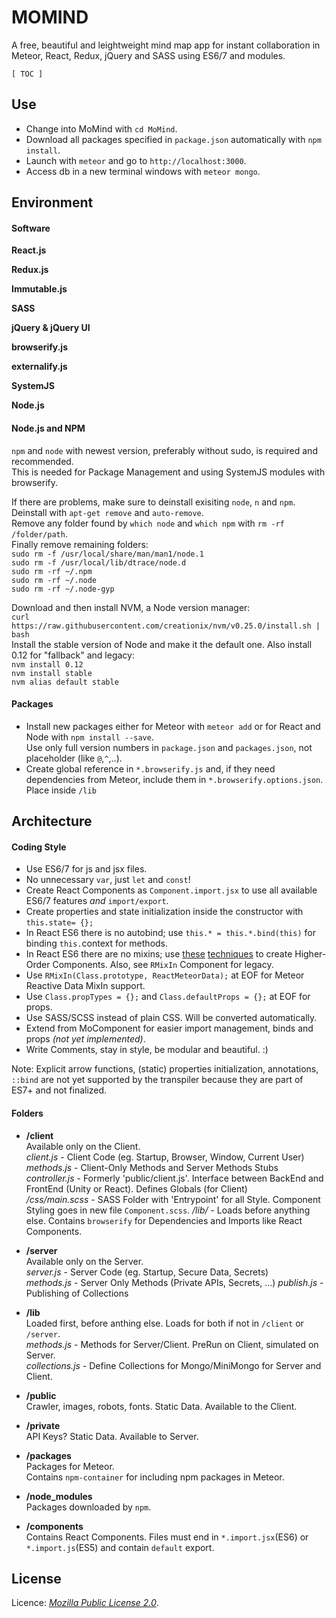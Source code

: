 # MOMIND
A free, beautiful and leightweight mind map app for instant collaboration in Meteor, React, Redux, jQuery and SASS using ES6/7 and modules.

`[ TOC ]`

## Use
- Change into MoMind with `cd MoMind`.
- Download all packages specified in `package.json` automatically with `npm install`.   
- Launch with `meteor` and go to `http://localhost:3000`.
- Access db in a new terminal windows with `meteor mongo`.

## Environment
#### Software
**React.js**  

**Redux.js**  

**Immutable.js**  

**SASS**  

**jQuery & jQuery UI**  

**browserify.js**  

**externalify.js**  

**SystemJS**

**Node.js**  

#### Node.js and NPM

`npm` and `node` with newest version, preferably without sudo, is required and recommended.  
This is needed for Package Management and using SystemJS modules with browserify.  
  
If there are problems, make sure to deinstall exisiting `node`, `n` and `npm`.  
Deinstall with `apt-get remove` and `auto-remove`.  
Remove any folder found by `which node` and `which npm` with `rm -rf /folder/path`.  
Finally remove remaining folders:  
    `sudo rm -f /usr/local/share/man/man1/node.1`  
    `sudo rm -f /usr/local/lib/dtrace/node.d`  
    `sudo rm -rf ~/.npm`  
    `sudo rm -rf ~/.node`  
    `sudo rm -rf ~/.node-gyp`  
  
Download and then install NVM, a Node version manager:  
    `curl https://raw.githubusercontent.com/creationix/nvm/v0.25.0/install.sh | bash`  
Install the stable version of Node and make it the default one. Also install 0.12 for "fallback" and legacy:  
    `nvm install 0.12`  
    `nvm install stable`  
    `nvm alias default stable`  

#### Packages
- Install new packages either for Meteor with `meteor add` or for React and Node with `npm install --save`.  
Use only full version numbers in `package.json` and `packages.json`, not placeholder (like `@`,`^`,..). 
- Create global reference in `*.browserify.js` and, if they need dependencies from Meteor, include them in `*.browserify.options.json`. Place inside `/lib`

## Architecture

#### Coding Style
- Use ES6/7 for js and jsx files. 
- No unnecessary `var`, just `let` and `const`!
- Create React Components as `Component.import.jsx` to use all available ES6/7 features *and* `import/export`. 
- Create properties and state initialization inside the constructor with `this.state= {};`
- In React ES6 there is no autobind; use `this.* = this.*.bind(this)` for binding `this.`context for methods.
- In React ES6 there are no mixins; use [these](http://blog.jamiter.com/2016/01/28/es6-classes-with-react-mixin-meteor-1-3/) [techniques](http://egorsmirnov.me/2015/09/30/react-and-es6-part4.html) to create Higher-Order Components. Also, see `RMixIn` Component for legacy.
- Use `RMixIn(Class.prototype, ReactMeteorData);` at EOF for Meteor Reactive Data MixIn support.
- Use `Class.propTypes = {};` and `Class.defaultProps = {};` at EOF for props.
- Use SASS/SCSS instead of plain CSS. Will be converted automatically.
- Extend from MoComponent for easier import management, binds and props *(not yet implemented)*.
- Write Comments, stay in style, be modular and beautiful. :)

Note: Explicit arrow functions, (static) properties initialization, annotations, `::bind` are not yet supported by the transpiler because they are part of ES7+ and not finalized.

#### Folders
- **/client**  
Available only on the Client.  
*client.js* - Client Code (eg. Startup, Browser, Window, Current User)  
*methods.js* - Client-Only Methods and Server Methods Stubs  
*controller.js* - Formerly 'public/client.js'. Interface between BackEnd and FrontEnd (Unity or React). Defines Globals (for Client)  
*/css/main.scss* - SASS Folder with 'Entrypoint' for all Style. Component Styling goes in new file `Component.scss`.
*/lib/* - Loads before anything else. Contains `browserify` for Dependencies and Imports like React Components.

- **/server**  
Available only on the Server.  
*server.js* - Server Code (eg. Startup, Secure Data, Secrets)  
*methods.js* - Server Only Methods (Private APIs, Secrets, ...) 
*publish.js* - Publishing of Collections  

- **/lib**  
Loaded first, before anthing else. Loads for both if not in `/client` or `/server`.  
*methods.js* - Methods for Server/Client. PreRun on Client, simulated on Server.  
*collections.js* - Define Collections for Mongo/MiniMongo for Server and Client.  

-  **/public**  
Crawler, images, robots, fonts. Static Data. Available to the Client.  

- **/private**  
API Keys? Static Data. Available to Server.  

- **/packages**  
Packages for Meteor.  
Contains `npm-container` for including npm packages in Meteor.  

- **/node_modules**  
Packages downloaded by `npm`.  

- **/components**  
Contains React Components. Files must end in `*.import.jsx`(ES6) or `*.import.js`(ES5) and contain `default` export.  

## License
Licence: [*Mozilla Public License 2.0*](http://choosealicense.com/licenses/mpl-2.0/).  

